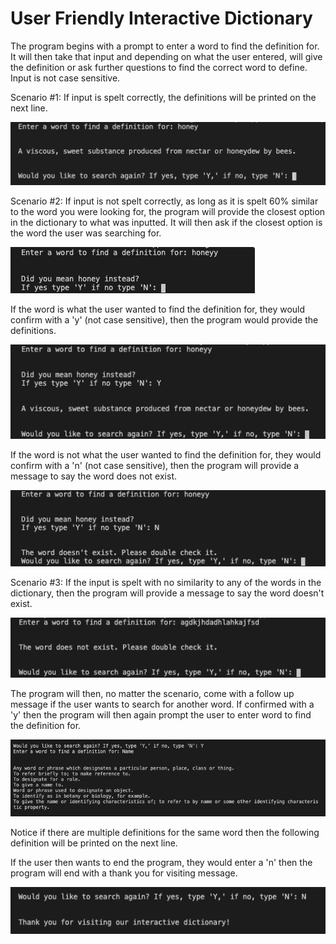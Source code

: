 # User Friendly Interactive Dictionary

The program begins with a prompt to enter a word to find the definition for. It will then take that input and depending on what the user entered, will give the definition or ask further questions to find the correct word to define. Input is not case sensitive.

Scenario #1: If input is spelt correctly, the definitions will be printed on the next line. 

![](images/Scenario1.png)



Scenario #2: If input is not spelt correctly, as long as it is spelt 60% similar to the word you were looking for, the program will provide the closest option in the dictionary to what was inputted. It will then ask if the closest option is the word the user was searching for. 

![](images/scenario2.png)


If the word is what the user wanted to find the definition for, they would confirm with a 'y' (not case sensitive), then the program would provide the definitions.

![](images/scenario2_yes.png)


If the word is not what the user wanted to find the definition for, they would confirm with a 'n' (not case sensitive), then the program will provide a message to say the word does not exist.

![](images/scenario2_no.png)

Scenario #3: If the input is spelt with no similarity to any of the words in the dictionary, then the program will provide a message to say the word doesn't exist.

![](images/scenario3.png)



The program will then, no matter the scenario, come with a follow up message if the user wants to search for another word. If confirmed with a 'y' then the program will then again prompt the user to enter word to find the definition for.

![](images/searchagain_yes.png)

Notice if there are multiple definitions for the same word then the following definition will be printed on the next line.


If the user then wants to end the program, they would enter a 'n' then the program will end with a thank you for visiting message.

![](images/searchagain_no.png)

